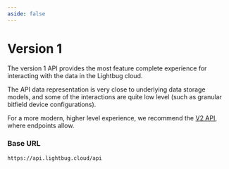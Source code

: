 ```yaml
---
aside: false
---
```


# Version 1

The version 1 API provides the most feature complete experience for interacting with the data in the Lightbug cloud.

The API data representation is very close to underlying data storage models, and some of the interactions are quite low level (such as granular bitfield device configurations).

For a more modern, higher level experience, we recommend the [V2 API](./../v2), where endpoints allow.

### Base URL

```
https://api.lightbug.cloud/api
```

